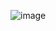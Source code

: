 ![image](https://user-images.githubusercontent.com/113889243/224141133-2a20f1a2-8a67-4fb2-a5fa-f1f1422ac8cd.png)
